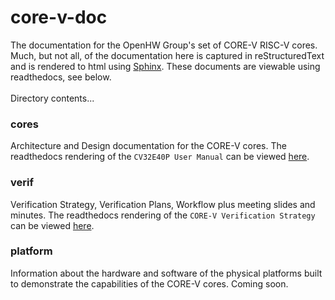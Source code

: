 # core-v-doc
The documentation for the OpenHW Group's set of CORE-V RISC-V cores.  Much, but not all, of the documentation
here is captured in reStructuredText and is rendered to html using
[Sphinx](https://docs.readthedocs.io/en/stable/intro/getting-started-with-sphinx.html).
These documents are viewable using readthedocs, see below.
<br><br>
Directory contents...
### cores
Architecture and Design documentation for the CORE-V cores. The readthedocs
rendering of the `CV32E40P User Manual` can be viewed [here](https://core-v-docs-verif-strat.readthedocs.io/projects/cv32e40p_um/en/latest/).

### verif
Verification Strategy, Verification Plans, Workflow plus meeting slides and minutes.  The
readthedocs rendering of the `CORE-V Verification Strategy` can be viewed [here](https://core-v-docs-verif-strat.readthedocs.io/en/latest/).

### platform
Information about the hardware and software of the physical platforms built to demonstrate
the capabilities of the CORE-V cores.  Coming soon.
